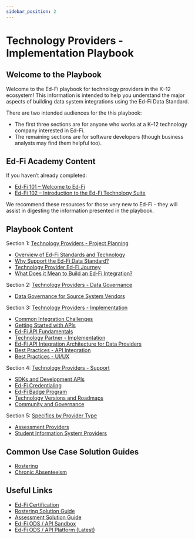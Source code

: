 ```yaml
---
sidebar_position: 2
---
```


# Technology Providers - Implementation Playbook

## Welcome to the Playbook

Welcome to the Ed-Fi playbook for technology providers in the K–12 ecosystem! This information is intended to help you understand the major aspects of building data system integrations using the Ed-Fi Data Standard.

There are two intended audiences for the this playbook:

* The first three sections are for anyone who works at a K–12 technology company interested in Ed-Fi.
* The remaining sections are for software developers (though business analysts may find them helpful too).

## Ed-Fi Academy Content

If you haven’t already completed:

* [Ed-Fi 101 – Welcome to Ed-Fi](https://academy.ed-fi.org/courses/ed-fi-101-welcome-to-ed-fi/)
* [Ed-Fi 102 – Introduction to the Ed-Fi Technology Suite](https://academy.ed-fi.org/courses/ed-fi-102-data-management/)

We recommend these resources for those very new to Ed-Fi - they will assist in digesting the information presented in the playbook.

## Playbook Content

Section 1: [Technology Providers - Project Planning](./project-planning/readme.md)

* [Overview of Ed-Fi Standards and Technology](./project-planning/overview-of-ed-fi-standards-and-technology.md)
* [Why Support the Ed-Fi Data Standard?](./project-planning/why-support-the-ed-fi-data-standard.md)
* [Technology Provider Ed-Fi Journey](./project-planning/technology-provider-ed-fi-journey.md)
* [What Does it Mean to Build an Ed-Fi Integration?](./project-planning/what-does-it-mean-to-build-an-ed-fi-integration.md)

Section 2: [Technology Providers - Data Governance](./data-governance/readme.md)

* [Data Governance for Source System Vendors](./data-governance/data-governance-for-source-system-vendors.md)

Section 3: [Technology Providers - Implementation](./implementation/readme.md)

* [Common Integration Challenges](./implementation/common-integration-challenges.md)
* [Getting Started with APIs](./implementation/getting-started-with-apis/readme.md)
* [Ed-Fi API Fundamentals](./implementation/ed-fi-api-fundamentals/readme.md)
* [Technology Partner - Implementation](./implementation/technology-partner-implementation/readme.md)
* [Ed-Fi API Integration Architecture for Data Providers](./implementation/ed-fi-api-integration-architecture-for-data-providers.md)
* [Best Practices - API Integration](./implementation/best-practices-api-integration.md)
* [Best Practices - UI/UX](./implementation/best-practices-uiux.md)

Section 4: [Technology Providers - Support](./support/readme.md)

* [SDKs and Development APIs](./support/sdks-and-development-apis.md)
* [Ed-Fi Credentialing](./support/ed-fi-credentialing.md)
* [Ed-Fi Badge Program](./support/ed-fi-badge-program.md)
* [Technology Versions and Roadmaps](./support/technology-versions-and-roadmaps.md)
* [Community and Governance](./support/community-and-governance.md)

Section 5: [Specifics by Provider Type](./specifics-by-provider-type/readme.md)

* [Assessment Providers](./specifics-by-provider-type/assessment-providers/readme.md)
* [Student Information System Providers](./specifics-by-provider-type/student-information-system-providers/readme.md)

## Common Use Case Solution Guides

* [Rostering](./common-use-cases/rostering-solution-guide/readme.md)
* [Chronic Absenteeism](./common-use-cases/chronic-absenteeism-solution-guide/readme.md)

## Useful Links

* [Ed-Fi Certification](/partners/certification)
* [Rostering Solution Guide](https://edfi.atlassian.net/wiki/spaces/SG/pages/20611776/Rostering+Solution+Guide)
* [Assessment Solution Guide](https://edfi.atlassian.net/wiki/spaces/SG/pages/20611639/Assessment+Solution+Guide)
* [Ed-Fi ODS / API Sandbox](https://api.ed-fi.org/)
* [Ed-Fi ODS / API Platform (Latest)](/reference/ods-api)
